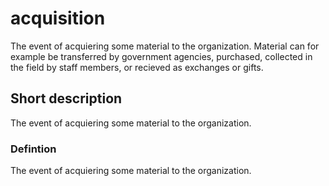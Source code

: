 # acquisition

The event of acquiering some material to the organization. Material can for example be transferred by government agencies, purchased, collected in the field by staff members, or recieved as exchanges or gifts.


## Short description

The event of acquiering some material to the organization.


### Defintion

The event of acquiering some material to the organization.
